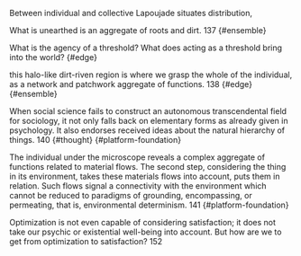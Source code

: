 Between individual and collective Lapoujade situates distribution,

What is unearthed is an aggregate of roots and dirt. 137 {#ensemble}

What is the agency of a threshold? What does acting as a threshold bring into the world? {#edge}

this halo-like dirt-riven region is where we grasp the whole of the individual, as a network and patchwork aggregate of functions. 138  {#edge} {#ensemble}

When social science fails to construct an autonomous transcendental field for sociology, it not only falls back on elementary forms as already given in psychology. It also endorses received ideas about the natural hierarchy of things. 140 {#thought} {#platform-foundation}

The individual under the microscope reveals a complex aggregate of functions related to material flows. The second step, considering the thing in its environment, takes these materials flows into account, puts them in relation. Such flows signal a connectivity with the environment which cannot be reduced to paradigms of grounding, encompassing, or permeating, that is, environmental determinism. 141 {#platform-foundation}

Optimization is not even capable of considering satisfaction; it does not take our psychic or existential well-being into account. But how are we to get from optimization to satisfaction? 152 



